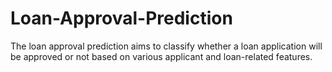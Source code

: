 # Loan-Approval-Prediction
The loan approval prediction aims to classify whether a loan application will be approved or not based on various applicant and loan-related features.
